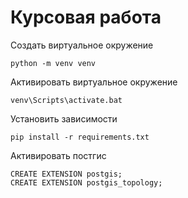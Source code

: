 # Курсовая работа

Создать виртуальное окружение
```
python -m venv venv
```
Активировать виртуальное окружение
```
venv\Scripts\activate.bat
```
Установить зависимости
```
pip install -r requirements.txt
```
Активировать постгис
```
CREATE EXTENSION postgis;
CREATE EXTENSION postgis_topology;
```